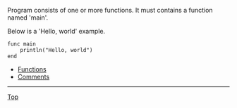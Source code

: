 Program consists of one or more functions. It must contains a function named 'main'.

Below is a 'Hello, world' example.

```
func main
    println("Hello, world")
end
```

- [Functions](functions.md)
- [Comments](comments.md)

---
[Top](README.md)
